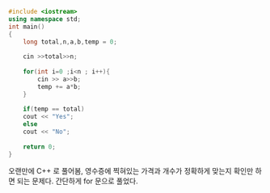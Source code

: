 
```C++
#include <iostream>
using namespace std;
int main()
{
    long total,n,a,b,temp = 0;
    
    cin >>total>>n;
    
    for(int i=0 ;i<n ; i++){
        cin >> a>>b;
        temp += a*b;
    }
    
    if(temp == total)
    cout << "Yes";
    else
    cout << "No";
    
    return 0;
}
```
오랜만에 C++ 로 풀어봄, 영수증에 찍혀있는 가격과 개수가 정확하게 맞는지 확인만 하면 되는 문제다. 간단하게 for 문으로 풀었다.